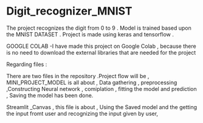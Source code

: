 # Digit_recognizer_MNIST

The project recognizes the digit from 0 to 9 . Model is trained  based upon the MNIST DATASET . Project is made using keras and tensorflow .

GOOGLE COLAB -I have made this project on Google Colab , because there is no need to download the external libraries that are needed for the project 

Regarding files :

There are two files in the repository .Project flow will be , 
 MINI_PROJECT_MODEL is all about , Data gathering , preprocessing ,Constructing Neural network , comiplation , fitting the model and prediction , Saving the model has been done.

Streamlit _Canvas , this file is about , Using the Saved model and the getting the input fromt user and recognizing the input given by user, 

